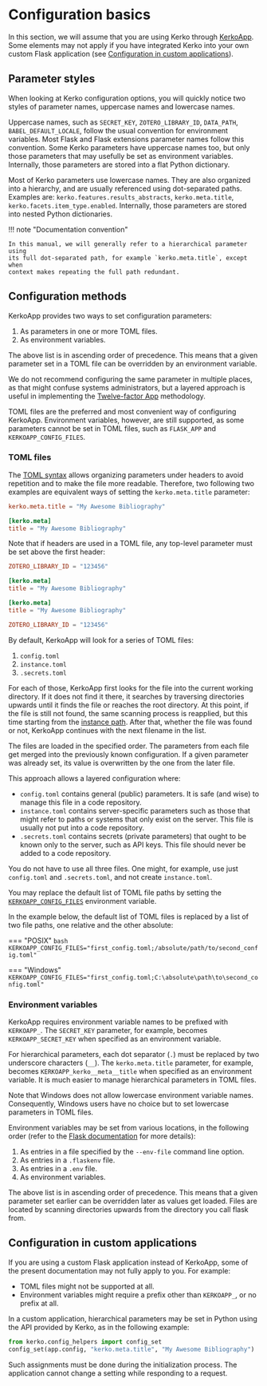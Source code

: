 # Configuration basics

In this section, we will assume that you are using Kerko through [KerkoApp].
Some elements may not apply if you have integrated Kerko into your own custom
Flask application (see [Configuration in custom
applications](#configuration-in-custom-applications)).

## Parameter styles

When looking at Kerko configuration options, you will quickly notice two styles
of parameter names, uppercase names and lowercase names.

Uppercase names, such as `SECRET_KEY`, `ZOTERO_LIBRARY_ID`, `DATA_PATH`,
`BABEL_DEFAULT_LOCALE`, follow the usual convention for environment variables.
Most Flask and Flask extensions parameter names follow this convention. Some
Kerko parameters have uppercase names too, but only those parameters that may
usefully be set as environment variables. Internally, those parameters are
stored into a flat Python dictionary.

Most of Kerko parameters use lowercase names. They are also organized into a
hierarchy, and are usually referenced using dot-separated paths. Examples are:
`kerko.features.results_abstracts`, `kerko.meta.title`,
`kerko.facets.item_type.enabled`. Internally, those parameters are stored into
nested Python dictionaries.

!!! note "Documentation convention"

    In this manual, we will generally refer to a hierarchical parameter using
    its full dot-separated path, for example `kerko.meta.title`, except when
    context makes repeating the full path redundant.

## Configuration methods

KerkoApp provides two ways to set configuration parameters:

1. As parameters in one or more TOML files.
1. As environment variables.

The above list is in ascending order of precedence. This means that a given
parameter set in a TOML file can be overridden by an environment variable.

We do not recommend configuring the same parameter in multiple places, as that
might confuse systems administrators, but a layered approach is useful in
implementing the [Twelve-factor App](https://12factor.net/config) methodology.

TOML files are the preferred and most convenient way of configuring KerkoApp.
Environment variables, however, are still supported, as some parameters cannot
be set in TOML files, such as `FLASK_APP` and `KERKOAPP_CONFIG_FILES`.

### TOML files

The [TOML syntax][TOML] allows organizing parameters under headers to avoid
repetition and to make the file more readable. Therefore, two following two
examples are equivalent ways of setting the `kerko.meta.title` parameter:

```toml title="TOML example 1"
kerko.meta.title = "My Awesome Bibliography"
```

```toml title="TOML example 2"
[kerko.meta]
title = "My Awesome Bibliography"
```

Note that if headers are used in a TOML file, any top-level parameter must be
set above the first header:

```toml title="Correct TOML example"
ZOTERO_LIBRARY_ID = "123456"

[kerko.meta]
title = "My Awesome Bibliography"
```

```toml title="Incorrect TOML example"
[kerko.meta]
title = "My Awesome Bibliography"

ZOTERO_LIBRARY_ID = "123456"
```

By default, KerkoApp will look for a series of TOML files:

1. `config.toml`
1. `instance.toml`
1. `.secrets.toml`

For each of those, KerkoApp first looks for the file into the current working
directory. If it does not find it there, it searches by traversing directories
upwards until it finds the file or reaches the root directory. At this point, if
the file is still not found, the same scanning process is reapplied, but this
time starting from the [instance path](config-params.md#instance_path). After
that, whether the file was found or not, KerkoApp continues with the next
filename in the list.

The files are loaded in the specified order. The parameters from each file get
merged into the previously known configuration. If a given parameter was already
set, its value is overwritten by the one from the later file.

This approach allows a layered configuration where:

- `config.toml` contains general (public) parameters. It is safe (and wise) to
  manage this file in a code repository.
- `instance.toml` contains server-specific parameters such as those that might
  refer to paths or systems that only exist on the server. This file is usually
  not put into a code repository.
- `.secrets.toml` contains secrets (private parameters) that ought to be known
  only to the server, such as API keys. This file should never be added to a
  code repository.

You do not have to use all three files. One might, for example, use just
`config.toml` and `.secrets.toml`, and not create `instance.toml`.

You may replace the default list of TOML file paths by setting the
[`KERKOAPP_CONFIG_FILES`](config-params.md#config_files) environment variable.

In the example below, the default list of TOML files is replaced by a list of
two file paths, one relative and the other absolute:

=== "POSIX"
    ```bash
    KERKOAPP_CONFIG_FILES="first_config.toml;/absolute/path/to/second_config.toml"
    ```

=== "Windows"
    ```
    KERKOAPP_CONFIG_FILES="first_config.toml;C:\absolute\path\to\second_config.toml"
    ```

### Environment variables

KerkoApp requires environment variable names to be prefixed with `KERKOAPP_`.
The `SECRET_KEY` parameter, for example, becomes `KERKOAPP_SECRET_KEY` when
specified as an environment variable.

For hierarchical parameters, each dot separator (`.`) must be replaced by two
underscore characters (`__`). The `kerko.meta.title` parameter, for example,
becomes `KERKOAPP_kerko__meta__title` when specified as an environment variable.
It is much easier to manage hierarchical parameters in TOML files.

Note that Windows does not allow lowercase environment variable names.
Consequently, Windows users have no choice but to set lowercase parameters in
TOML files.

Environment variables may be set from various locations, in the following order
(refer to the [Flask documentation][Flask_dotenv] for more details):

1. As entries in a file specified by the `--env-file` command line option.
1. As entries in a `.flaskenv` file.
1. As entries in a `.env` file.
1. As environment variables.

The above list is in ascending order of precedence. This means that a given
parameter set earlier can be overridden later as values get loaded. Files are
located by scanning directories upwards from the directory you call flask from.

## Configuration in custom applications

If you are using a custom Flask application instead of KerkoApp, some of the
present documentation may not fully apply to you. For example:

- TOML files might not be supported at all.
- Environment variables might require a prefix other than `KERKOAPP_`, or no
  prefix at all.

In a custom application, hierarchical parameters may be set in Python using the
API provided by Kerko, as in the following example:

```python title="Setting a configuration parameter in Python"
from kerko.config_helpers import config_set
config_set(app.config, "kerko.meta.title", "My Awesome Bibliography")
```

Such assignments must be done during the initialization process. The application
cannot change a setting while responding to a request.


[Flask_dotenv]: https://flask.palletsprojects.com/en/2.3.x/cli/#environment-variables-from-dotenv
[Flask_instance_folder]: https://flask.palletsprojects.com/en/2.3.x/config/#instance-folders
[KerkoApp]: https://github.com/whiskyechobravo/kerkoapp
[TOML]: https://toml.io/
